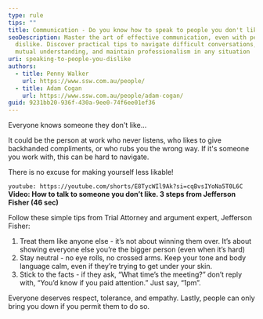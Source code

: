 ```yaml
---
type: rule
tips: ""
title: Communication - Do you know how to speak to people you don't like?
seoDescription: Master the art of effective communication, even with people you
  dislike. Discover practical tips to navigate difficult conversations, build
  mutual understanding, and maintain professionalism in any situation
uri: speaking-to-people-you-dislike
authors:
  - title: Penny Walker
    url: https://www.ssw.com.au/people/
  - title: Adam Cogan
    url: https://www.ssw.com.au/people/adam-cogan/
guid: 9231bb20-936f-430a-9ee0-74f6ee01ef36
---
```

Everyone knows someone they don't like...

It could be the person at work who never listens, who likes to give backhanded compliments, or who rubs you the wrong way. If it's someone you work with, this can be hard to navigate. 

There is no excuse for making yourself less likable!

`youtube: https://youtube.com/shorts/E8TycWIl9Ak?si=cqBvsIYoNa5T0L6C`
**Video: How to talk to someone you don’t like. 3 steps from Jefferson Fisher (46 sec)**

Follow these simple tips from Trial Attorney and argument expert, Jefferson Fisher:

<!--endintro-->

1. Treat them like anyone else - it’s not about winning them over. It’s about showing everyone else you’re the bigger person (even when it’s hard)
2. Stay neutral - no eye rolls, no crossed arms. Keep your tone and body language calm, even if they’re trying to get under your skin.
3. Stick to the facts - if they ask, “What time’s the meeting?” don’t reply with, “You’d know if you paid attention.” Just say, “1pm”.

Everyone deserves respect, tolerance, and empathy. Lastly, people can only bring you down if you permit them to do so.
